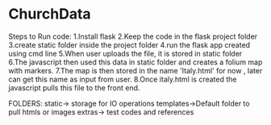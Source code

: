 # ChurchData

Steps to Run code:
1.Install flask
2.Keep the code in the flask project folder
3.create static folder inside the project folder
4.run the flask app created using cmd line
5.When user uploads the file, it is stored in static folder
6.The javascript then used this data in static folder and creates a folium map with markers.
7.The map is then stored in the name 'Italy.html' for now , later can get this name as input from user.
8.Once italy.html is created the javascript pulls this file to the front end.

FOLDERS:
static-> storage for IO operations
templates->Default folder to pull htmls or images
extras-> test codes and references
